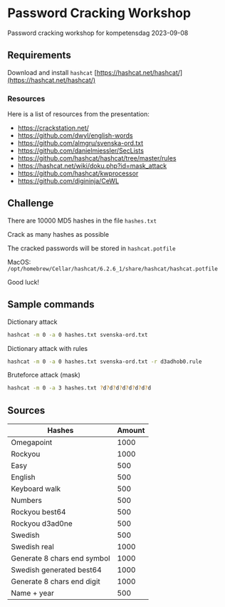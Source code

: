 # Password Cracking Workshop
Password cracking workshop for kompetensdag 2023-09-08

## Requirements
Download and install `hashcat` [https://hashcat.net/hashcat/](https://hashcat.net/hashcat/)

### Resources
Here is a list of resources from the presentation:

* https://crackstation.net/ 
* https://github.com/dwyl/english-words
* https://github.com/almgru/svenska-ord.txt
* https://github.com/danielmiessler/SecLists
* https://github.com/hashcat/hashcat/tree/master/rules 
* https://hashcat.net/wiki/doku.php?id=mask_attack 
* https://github.com/hashcat/kwprocessor
* https://github.com/digininja/CeWL

## Challenge
There are 10000 MD5 hashes in the file `hashes.txt` 

Crack as many hashes as possible

The cracked passwords will be stored in `hashcat.potfile` 

MacOS: `/opt/homebrew/Cellar/hashcat/6.2.6_1/share/hashcat/hashcat.potfile`

Good luck!

## Sample commands

Dictionary attack
```bash
hashcat -m 0 -a 0 hashes.txt svenska-ord.txt
```

Dictionary attack with rules
```bash
hashcat -m 0 -a 0 hashes.txt svenska-ord.txt -r d3adhob0.rule
```

Bruteforce attack (mask)
```bash
hashcat -m 0 -a 3 hashes.txt ?d?d?d?d?d?d?d?d
```

## Sources

| Hashes                      | Amount |
|-----------------------------|--------|
| Omegapoint                  | 1000   |
| Rockyou                     | 1000   |
| Easy                        | 500    |
| English                     | 500    |
| Keyboard walk               | 500    |
| Numbers                     | 500    |
| Rockyou best64              | 500    |
| Rockyou d3ad0ne             | 500    |
| Swedish                     | 500    |
| Swedish real                | 1000   |
| Generate 8 chars end symbol | 1000   |
| Swedish generated best64    | 1000   |
| Generate 8 chars end digit  | 1000   |
| Name + year                 | 500    |

